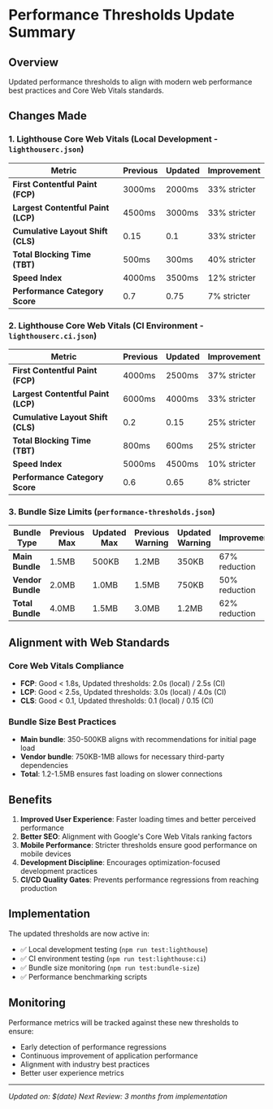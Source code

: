 # Performance Thresholds Update Summary

## Overview
Updated performance thresholds to align with modern web performance best practices and Core Web Vitals standards.

## Changes Made

### 1. Lighthouse Core Web Vitals (Local Development - `lighthouserc.json`)

| Metric | Previous | Updated | Improvement |
|--------|----------|---------|-------------|
| **First Contentful Paint (FCP)** | 3000ms | 2000ms | 33% stricter |
| **Largest Contentful Paint (LCP)** | 4500ms | 3000ms | 33% stricter |
| **Cumulative Layout Shift (CLS)** | 0.15 | 0.1 | 33% stricter |
| **Total Blocking Time (TBT)** | 500ms | 300ms | 40% stricter |
| **Speed Index** | 4000ms | 3500ms | 12% stricter |
| **Performance Category Score** | 0.7 | 0.75 | 7% stricter |

### 2. Lighthouse Core Web Vitals (CI Environment - `lighthouserc.ci.json`)

| Metric | Previous | Updated | Improvement |
|--------|----------|---------|-------------|
| **First Contentful Paint (FCP)** | 4000ms | 2500ms | 37% stricter |
| **Largest Contentful Paint (LCP)** | 6000ms | 4000ms | 33% stricter |
| **Cumulative Layout Shift (CLS)** | 0.2 | 0.15 | 25% stricter |
| **Total Blocking Time (TBT)** | 800ms | 600ms | 25% stricter |
| **Speed Index** | 5000ms | 4500ms | 10% stricter |
| **Performance Category Score** | 0.6 | 0.65 | 8% stricter |

### 3. Bundle Size Limits (`performance-thresholds.json`)

| Bundle Type | Previous Max | Updated Max | Previous Warning | Updated Warning | Improvement |
|-------------|--------------|-------------|------------------|-----------------|-------------|
| **Main Bundle** | 1.5MB | 500KB | 1.2MB | 350KB | 67% reduction |
| **Vendor Bundle** | 2.0MB | 1.0MB | 1.5MB | 750KB | 50% reduction |
| **Total Bundle** | 4.0MB | 1.5MB | 3.0MB | 1.2MB | 62% reduction |

## Alignment with Web Standards

### Core Web Vitals Compliance
- **FCP**: Good < 1.8s, Updated thresholds: 2.0s (local) / 2.5s (CI)
- **LCP**: Good < 2.5s, Updated thresholds: 3.0s (local) / 4.0s (CI)  
- **CLS**: Good < 0.1, Updated thresholds: 0.1 (local) / 0.15 (CI)

### Bundle Size Best Practices
- **Main bundle**: 350-500KB aligns with recommendations for initial page load
- **Vendor bundle**: 750KB-1MB allows for necessary third-party dependencies
- **Total**: 1.2-1.5MB ensures fast loading on slower connections

## Benefits

1. **Improved User Experience**: Faster loading times and better perceived performance
2. **Better SEO**: Alignment with Google's Core Web Vitals ranking factors
3. **Mobile Performance**: Stricter thresholds ensure good performance on mobile devices
4. **Development Discipline**: Encourages optimization-focused development practices
5. **CI/CD Quality Gates**: Prevents performance regressions from reaching production

## Implementation

The updated thresholds are now active in:
- ✅ Local development testing (`npm run test:lighthouse`)
- ✅ CI environment testing (`npm run test:lighthouse:ci`)
- ✅ Bundle size monitoring (`npm run test:bundle-size`)
- ✅ Performance benchmarking scripts

## Monitoring

Performance metrics will be tracked against these new thresholds to ensure:
- Early detection of performance regressions
- Continuous improvement of application performance
- Alignment with industry best practices
- Better user experience metrics

---

*Updated on: $(date)*
*Next Review: 3 months from implementation*